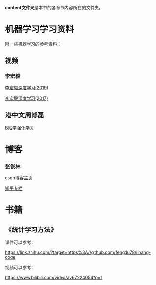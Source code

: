 **content文件夹**是本书的各章节内容所在的文件夹。



# 机器学习学习资料

附一些机器学习的参考资料：

## 视频

### 李宏毅

[李宏毅深度学习(2019)](https://www.bilibili.com/video/av73798762?from=search&seid=918717604357071716)

[李宏毅深度学习(2017)](https://www.bilibili.com/video/av9770302?p=10)

## 港中文周博磊

[B站学强化学习](https://zhuanlan.zhihu.com/p/114139619)





# 博客

### 张俊林

csdn博客[主页](https://blog.csdn.net/malefactor)

[知乎专栏](https://zhuanlan.zhihu.com/c_188941548)



# 书籍

## 《统计学习方法》

课件可以参考：

https://link.zhihu.com/?target=https%3A//github.com/fengdu78/lihang-code

视频可以参考：

https://www.bilibili.com/video/av67224054?p=1

